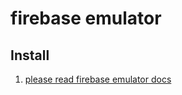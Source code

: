 # firebase emulator


## Install

1. [please read firebase emulator docs](https://firebase.google.com/docs/emulator-suite/install_and_configure?hl=ko)